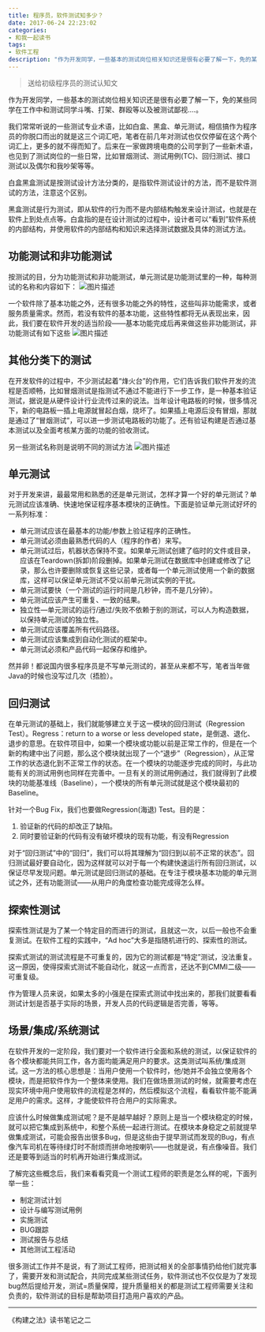 ```yaml
---
title: 程序员，软件测试知多少？
date: 2017-06-24 22:23:02
categories:
- 和我一起读书
tags:
- 软件工程
description: "作为开发同学，一些基本的测试岗位相关知识还是很有必要了解一下，免的某些同学在工作中和测试同学斗嘴、打架、群殴等以及被测试鄙视….。"
---
```


> 送给初级程序员的测试认知文

作为开发同学，一些基本的测试岗位相关知识还是很有必要了解一下，免的某些同学在工作中和测试同学斗嘴、打架、群殴等以及被测试鄙视....。

我们常常听说的一些测试专业术语，比如白盒、黑盒、单元测试，相信搞作为程序员的你脱口而出的就是这三个词汇吧，笔者在前几年对测试也仅仅停留在这个两个词汇上，更多的就不得而知了。后来在一家做跨境电商的公司学到了一些新术语，也见到了测试岗位的一些日常，比如冒烟测试、测试用例(TC)、回归测试、接口测试以及偶尔和我吵架等等。

白盒黑盒测试是按测试设计方法分类的，是指软件测试设计的方法，而不是软件测试的方法，注意这个区别。

黑盒测试是行为测试，即从软件的行为而不是内部结构触发来设计测试，也就是在软件上到处点点等。白盒指的是在设计测试的过程中，设计者可以“看到”软件系统的内部结构，并使用软件的内部结构和知识来选择测试数据及具体的测试方法。

## 功能测试和非功能测试

按测试的目，分为功能测试和非功能测试，单元测试是功能测试里的一种，每种测试的名称和内容如下：
![图片描述](http://ww2.sinaimg.cn/large/006tNc79ly1g5d89jm8ecj310u0e2juh.jpg)

一个软件除了基本功能之外，还有很多功能之外的特性，这些叫非功能需求，或者服务质量需求。然而，若没有软件的基本功能，这些特性都将无从表现出来，因此，我们要在软件开发的适当阶段——基本功能完成后再来做这些非功能测试，非功能测试有如下这些
![图片描述](http://ww2.sinaimg.cn/large/006tNc79ly1g5d89klcqkj311u0hktbq.jpg)

## 其他分类下的测试

在开发软件的过程中，不少测试起着“烽火台”的作用，它们告诉我们软件开发的流程是否顺畅，比如冒烟测试是指测试不通过不能进行下一步工作，是一种基本验证测试，据说是从硬件设计行业流传过来的说法。当年设计电路板的时候，很多情况下，新的电路板一插上电源就冒起白烟，烧坏了。如果插上电源后没有冒烟，那就是通过了“冒烟测试”，可以进一步测试电路板的功能了。还有验证构建是否通过基本测试以及全面考核某方面的功能的验收测试。

另一些测试名称则是说明不同的测试方法
![图片描述](http://ww4.sinaimg.cn/large/006tNc79ly1g5d89lj3cgj31380bc41p.jpg)

## 单元测试

对于开发来讲，最最常用和熟悉的还是单元测试，怎样才算一个好的单元测试？单元测试应该准确、快速地保证程序基本模块的正确性。下面是验证单元测试好坏的一系列标准：
- 单元测试应该在最基本的功能/参数上验证程序的正确性。
- 单元测试必须由最熟悉代码的人（程序的作者）来写。
- 单元测试过后，机器状态保持不变。如果单元测试创建了临时的文件或目录，应该在Teardown(拆卸)阶段删掉。如果单元测试在数据库中创建或修改了记录，那么也许要删除或恢复这些记录，或者每一个单元测试使用一个新的数据库，这样可以保证单元测试不受以前单元测试实例的干扰。
- 单元测试要快（一个测试的运行时间是几秒钟，而不是几分钟）。
- 单元测试应该产生可重复、一致的结果。
- 独立性—单元测试的运行/通过/失败不依赖于别的测试，可以人为构造数据，以保持单元测试的独立性。
- 单元测试应该覆盖所有代码路径。
- 单元测试应该集成到自动化测试的框架中。
- 单元测试必须和产品代码一起保存和维护。

然并卵！都说国内很多程序员是不写单元测试的，甚至从来都不写，笔者当年做Java的时候也没写过几次（捂脸）。

## 回归测试

在单元测试的基础上，我们就能够建立关于这一模块的回归测试（Regression Test）。Regress：return to a worse or less developed state，是倒退、退化、退步的意思。在软件项目中，如果一个模块或功能以前是正常工作的，但是在一个新的构建中出了问题，那么这个模块就出现了一个“退步”（Regression），从正常工作的状态退化到不正常工作的状态。在一个模块的功能逐步完成的同时，与此功能有关的测试用例也同样在完善中。一旦有关的测试用例通过，我们就得到了此模块的功能基准线（Baseline），一个模块的所有单元测试就是这个模块最初的Baseline。

针对一个Bug Fix，我们也要做Regression(海退) Test。目的是：
1. 验证新的代码的却改正了缺陷。
2. 同时要验证新的代码有没有破坏模块的现有功能，有没有Regression

对于“回归测试”中的“回归”，我们可以将其理解为“回归到以前不正常的状态”。回归测试最好要自动化，因为这样就可以对于每一个构建快速运行所有回归测试，以保证尽早发现问题。单元测试是回归测试的基础。在专注于模块基本功能的单元测试之外，还有功能测试——从用户的角度检查功能完成得怎么样。

## 探索性测试

探索性测试是为了某一个特定目的而进行的测试，且就这一次，以后一般也不会重复测试。在软件工程的实践中，“Ad hoc”大多是指随机进行的、探索性的测试。

探索式测试的测试流程是不可重复的，因为它的测试都是“特定”测试，没法重复。这一原因，使得探索式测试不能自动化，就这一点而言，还达不到CMMI二级——可重复级。

作为管理人员来说，如果太多的小强是在探索式测试中找出来的，那我们就要看看测试计划是否基于实际的场景，开发人员的代码逻辑是否完善，等等。

## 场景/集成/系统测试

在软件开发的一定阶段，我们要对一个软件进行全面和系统的测试，以保证软件的各个模块都能共同工作，各方面均能满足用户的要求。这类测试叫系统/集成测试。这一方法的核心思想是：当用户使用一个软件时，他/她并不会独立使用各个模块，而是把软件作为一个整体来使用。我们在做场景测试的时候，就需要考虑在现实环境中用户使用软件的流程是怎样的，然后模拟这个流程，看看软件能不能满足用户的需求。这样，才能使软件符合用户的实际需求。

应该什么时候做集成测试呢？是不是越早越好？原则上是当一个模块稳定的时候，就可以把它集成到系统中，和整个系统一起进行测试。在模块本身稳定之前就提早做集成测试，可能会报告出很多Bug，但是这些由于提早测试而发现的Bug，有点像汽车司机在等待绿灯时不耐烦而拼命地按喇叭——也就是说，有点像噪音。我们还是要等到适当的时机再开始进行集成测试。

了解完这些概念后，我们来看看究竟一个测试工程师的职责是怎么样的呢，下面列举一些：
- 制定测试计划
- 设计与编写测试用例
- 实施测试
- BUG跟踪
- 测试报告与总结
- 其他测试工程活动

很多测试工作并不是说，有了测试工程师，把测试相关的全部事情扔给他们就完事了，需要开发和测试配合，共同完成某些测试任务，软件测试也不仅仅是为了发现bug然后提给开发，测试=质量保障，提升质量相关的都是测试工程师需要关注和负责的，软件测试的目标是帮助项目打造用户喜欢的产品。

***
《构建之法》读书笔记之二

